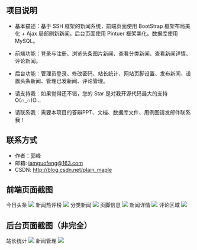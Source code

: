 项目说明
------

* 基本描述：基于 SSH 框架的新闻系统，前端页面使用 BootStrap 框架布局美化 + Ajax 局部刷新新闻。后台页面使用 Pintuer 框架美化。数据库使用 MySQL。
* 前端功能：登录与注册、浏览头条图片新闻、查看分类新闻、查看新闻详情、评论新闻。
* 后台功能：管理员登录、修改密码、站长统计、网站页脚设置、发布新闻、设置头条新闻、管理已发新闻、评论管理。
* 请支持我：如果觉得还不错，您的 Star 是对我开源代码最大的支持 O(∩_∩)O...

* 请联系我：需要本项目的答辩PPT、文档、数据库文件、用例图请发邮件联系我！


联系方式
------
* 作者：郭峰
* 邮箱: iamguofeng@163.com 
* CSDN: http://blog.csdn.net/plain_maple


前端页面截图
------ 
今日头条
<img src="https://github.com/iamguofeng/NewsCMS/raw/master/预览截图/1.png"  />
新闻热评榜
<img src="https://github.com/iamguofeng/NewsCMS/raw/master/预览截图/2.png"  />
分类新闻
<img src="https://github.com/iamguofeng/NewsCMS/raw/master/预览截图/3.png"  />
页脚信息
<img src="https://github.com/iamguofeng/NewsCMS/raw/master/预览截图/4.png"  />
新闻详情
<img src="https://github.com/iamguofeng/NewsCMS/raw/master/预览截图/5.png"  />
评论区域
<img src="https://github.com/iamguofeng/NewsCMS/raw/master/预览截图/6.png"  />

后台页面截图（非完全）
------ 
站长统计
<img src="https://github.com/iamguofeng/NewsCMS/raw/master/预览截图/7.png"  />
新闻管理
<img src="https://github.com/iamguofeng/NewsCMS/raw/master/预览截图/8.png"  />

